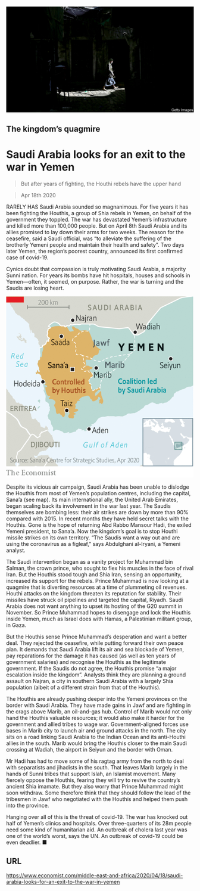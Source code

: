 ![](./images/20200418_MAP501.jpg)

## The kingdom’s quagmire

# Saudi Arabia looks for an exit to the war in Yemen

> But after years of fighting, the Houthi rebels have the upper hand

> Apr 18th 2020

RARELY HAS Saudi Arabia sounded so magnanimous. For five years it has been fighting the Houthis, a group of Shia rebels in Yemen, on behalf of the government they toppled. The war has devastated Yemen’s infrastructure and killed more than 100,000 people. But on April 8th Saudi Arabia and its allies promised to lay down their arms for two weeks. The reason for the ceasefire, said a Saudi official, was “to alleviate the suffering of the brotherly Yemeni people and maintain their health and safety”. Two days later Yemen, the region’s poorest country, announced its first confirmed case of covid-19.

Cynics doubt that compassion is truly motivating Saudi Arabia, a majority Sunni nation. For years its bombs have hit hospitals, houses and schools in Yemen—often, it seemed, on purpose. Rather, the war is turning and the Saudis are losing heart.

![](./images/20200418_MAM944.png)

Despite its vicious air campaign, Saudi Arabia has been unable to dislodge the Houthis from most of Yemen’s population centres, including the capital, Sana’a (see map). Its main international ally, the United Arab Emirates, began scaling back its involvement in the war last year. The Saudis themselves are bombing less: their air strikes are down by more than 90% compared with 2015. In recent months they have held secret talks with the Houthis. Gone is the hope of returning Abd Rabbo Mansour Hadi, the exiled Yemeni president, to Sana’a. Now the kingdom’s goal is to stop Houthi missile strikes on its own territory. “The Saudis want a way out and are using the coronavirus as a figleaf,” says Abdulghani al-Iryani, a Yemeni analyst.

The Saudi intervention began as a vanity project for Muhammad bin Salman, the crown prince, who sought to flex his muscles in the face of rival Iran. But the Houthis stood tough and Shia Iran, sensing an opportunity, increased its support for the rebels. Prince Muhammad is now looking at a quagmire that is diverting resources at a time of plummeting oil revenues. Houthi attacks on the kingdom threaten its reputation for stability. Their missiles have struck oil pipelines and targeted the capital, Riyadh. Saudi Arabia does not want anything to upset its hosting of the G20 summit in November. So Prince Muhammad hopes to disengage and lock the Houthis inside Yemen, much as Israel does with Hamas, a Palestinian militant group, in Gaza.

But the Houthis sense Prince Muhammad’s desperation and want a better deal. They rejected the ceasefire, while putting forward their own peace plan. It demands that Saudi Arabia lift its air and sea blockade of Yemen, pay reparations for the damage it has caused (as well as ten years of government salaries) and recognise the Houthis as the legitimate government. If the Saudis do not agree, the Houthis promise “a major escalation inside the kingdom”. Analysts think they are planning a ground assault on Najran, a city in southern Saudi Arabia with a largely Shia population (albeit of a different strain from that of the Houthis).

The Houthis are already pushing deeper into the Yemeni provinces on the border with Saudi Arabia. They have made gains in Jawf and are fighting in the crags above Marib, an oil-and-gas hub. Control of Marib would not only hand the Houthis valuable resources; it would also make it harder for the government and allied tribes to wage war. Government-aligned forces use bases in Marib city to launch air and ground attacks in the north. The city sits on a road linking Saudi Arabia to the Indian Ocean and its anti-Houthi allies in the south. Marib would bring the Houthis closer to the main Saudi crossing at Wadiah, the airport in Seiyun and the border with Oman.

Mr Hadi has had to move some of his ragtag army from the north to deal with separatists and jihadists in the south. That leaves Marib largely in the hands of Sunni tribes that support Islah, an Islamist movement. Many fiercely oppose the Houthis, fearing they will try to revive the country’s ancient Shia imamate. But they also worry that Prince Muhammad might soon withdraw. Some therefore think that they should follow the lead of the tribesmen in Jawf who negotiated with the Houthis and helped them push into the province.

Hanging over all of this is the threat of covid-19. The war has knocked out half of Yemen’s clinics and hospitals. Over three-quarters of its 28m people need some kind of humanitarian aid. An outbreak of cholera last year was one of the world’s worst, says the UN. An outbreak of covid-19 could be even deadlier. ■

## URL

https://www.economist.com/middle-east-and-africa/2020/04/18/saudi-arabia-looks-for-an-exit-to-the-war-in-yemen
